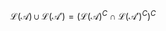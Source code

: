 $$
\mathcal{L}(\mathcal{A})\cup\mathcal{L}(\mathcal{A}')=(\mathcal{L}(\mathcal{A})^C\cap\mathcal{L}(\mathcal{A}')^C)^C
$$